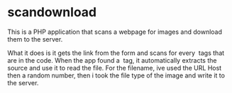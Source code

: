 scandownload
============
This is a PHP application that scans a webpage for images and download them to the server.

What it does is it gets the link from the form and scans for every <img> tags that are in the code. When the app found a 
  <img> tag, it automatically extracts the source and use it to read the file. For the filename, ive used the URL Host then   a random number, then i took the file type of the image and write it to the server.

